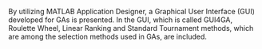 By utilizing MATLAB Application Designer, a Graphical User Interface (GUI) developed for GAs is presented.
In the GUI, which is called GUI4GA, Roulette Wheel, Linear Ranking and Standard Tournament methods, which are among the selection methods used in GAs, are included.
